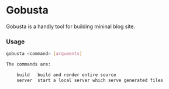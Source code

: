 # Gobusta

Gobusta is a handly tool for building mininal blog site.

### Usage
```bash
gobusta <command> [arguments]

The commands are:

	build 	build and render entire source
	server	start a local server which serve generated files
```
